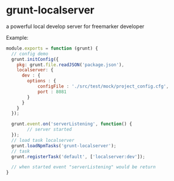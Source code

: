 grunt-localserver
=====

a powerful local develop server for freemarker developer

Example:
```js
module.exports = function (grunt) {
  // config demo
  grunt.initConfig({
    pkg: grunt.file.readJSON('package.json'),
    localserver: {
      dev : {
        options : {
            configFile : './src/test/mock/project_config.cfg',
            port : 8081
        }
      }
    }
  });

  grunt.event.on('serverListening', function() {
        // server started
  });
  // load task localserver
  grunt.loadNpmTasks('grunt-localserver');
  // task
  grunt.registerTask('default', ['localserver:dev']);

  // when started event "serverListening" would be return
}
```